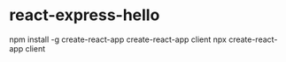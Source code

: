 # react-express-hello

npm install -g create-react-app
create-react-app client
npx create-react-app client



